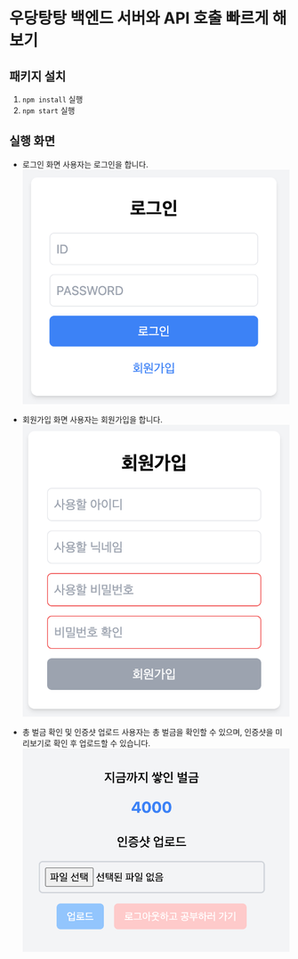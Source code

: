 # 우당탕탕 백엔드 서버와 API 호출 빠르게 해보기

## 패키지 설치

1. `npm install` 실행
2. `npm start` 실행

## 실행 화면

- 로그인 화면
  사용자는 로그인을 합니다.
  ![로그인화면](/src/assets/image.png)

- 회원가입 화면
  사용자는 회원가입을 합니다.
  ![회원가입](/src/assets/image-1.png)

- 총 벌금 확인 및 인증샷 업로드
  사용자는 총 벌금을 확인할 수 있으며, 인증샷을 미리보기로 확인 후 업로드할 수 있습니다.
  ![메인페이지](/src/assets/image-2.png)
